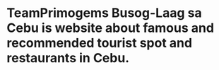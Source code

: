 # TeamPrimogems Busog-Laag sa Cebu is website about famous and recommended tourist spot and restaurants in Cebu.
